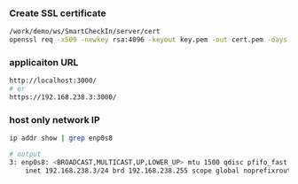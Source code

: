 
### Create SSL certificate 
```bash
/work/demo/ws/SmartCheckIn/server/cert
openssl req -x509 -newkey rsa:4096 -keyout key.pem -out cert.pem -days 3650
```


### applicaiton URL
```bash
http://localhost:3000/
# or
https://192.168.238.3:3000/

```


### host only network IP
```bash
ip addr show | grep enp0s8

# output
3: enp0s8: <BROADCAST,MULTICAST,UP,LOWER_UP> mtu 1500 qdisc pfifo_fast state UP group default qlen 1000
    inet 192.168.238.3/24 brd 192.168.238.255 scope global noprefixroute dynamic enp0s8
```

